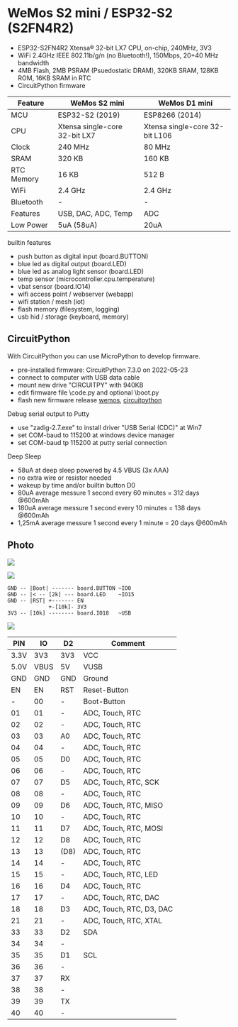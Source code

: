 # WeMos S2 mini / ESP32-S2 (S2FN4R2)

* ESP32-S2FN4R2 Xtensa® 32-bit LX7 CPU, on-chip, 240MHz, 3V3
* WiFi 2.4GHz IEEE 802.11b/g/n (no Bluetooth!), 150Mbps, 20+40 MHz bandwidth
* 4MB Flash, 2MB PSRAM (Psuedostatic DRAM), 320KB SRAM, 128KB ROM, 16KB SRAM in RTC
* CircuitPython firmware

| Feature | WeMos S2 mini | WeMos D1 mini |
| --- | --- | --- |
| MCU | ESP32-S2 (2019) | ESP8266 (2014) |
| CPU | Xtensa single-core 32-bit LX7 | Xtensa single-core 32-bit L106 | 
| Clock | 240 MHz | 80 MHz |
| SRAM | 320 KB | 160 KB |
| RTC Memory | 16 KB | 512 B |
| WiFi | 2.4 GHz | 2.4 GHz |
| Bluetooth | - | - |
| Features | USB, DAC, ADC, Temp | ADC |
| Low Power | 5uA (58uA) | 20uA |

builtin features

* push button as digital input (board.BUTTON)
* blue led as digital output (board.LED)
* blue led as analog light sensor (board.LED)
* temp sensor (microcontroller.cpu.temperature)
* vbat sensor (board.IO14)
* wifi access point / webserver (webapp)
* wifi station / mesh (iot)
* flash memory (filesystem, logging)
* usb hid / storage (keyboard, memory)

## CircuitPython

With CircuitPython you can use MicroPython to develop firmware. 

* pre-installed firmware: CircuitPython 7.3.0 on 2022-05-23
* connect to computer with USB data cable
* mount new drive "CIRCUITPY" with 940KB
* edit firmware file \code.py and optional \boot.py
* flash new firmware release [wemos](https://www.wemos.cc/en/latest/tutorials/s2/get_started_with_circuitpython_s2.html), [circuitpython](https://circuitpython.org/board/lolin_s2_mini/)

Debug serial output to Putty

* use "zadig-2.7.exe" to install driver "USB Serial (CDC)" at Win7
* set COM-baud to 115200 at windows device manager
* set COM-baud tp 115200 at putty serial connection

Deep Sleep

* 58uA at deep sleep powered by 4.5 VBUS (3x AAA)
* no extra wire or resistor needed
* wakeup by time and/or builtin button D0 
* 80uA average messure 1 second every 60 minutes = 312 days @600mAh
* 180uA average messure 1 second every 10 minutes = 138 days @600mAh
* 1,25mA average messure 1 second every 1 minute = 20 days @600mAh

## Photo

![](https://raw.githubusercontent.com/iotool/microcontroller/main/wemos-s2-mini/wemos-s2-mini-esp32s2-pinout.jpg)

![](https://github.com/iotool/microcontroller/blob/main/wemos-s2-mini/wemos-s2-mini-v100-a.jpg?raw=true)

```
GND -- |Boot| ------- board.BUTTON ~IO0
GND -- |< -- [2k] --- board.LED    ~IO15
GND -- |RST| +------- EN
             +-[10k]- 3V3
3V3 -- [10k] -------- board.IO18   ~USB
```
![](https://github.com/iotool/microcontroller/blob/main/wemos-s2-mini/wemos-s2-mini-v100-b.jpg?raw=true)

| PIN | IO | D2 | Comment |
| --- | --- | --- | --- |
| 3.3V | 3V3 | 3V3 | VCC |
| 5.0V | VBUS | 5V | VUSB |
| GND | GND | GND | Ground |
| EN | EN | RST| Reset-Button |
| - | 00 | - | Boot-Button |
| 01 | 01 | - |  ADC, Touch, RTC |
| 02 | 02 | - | ADC, Touch, RTC |
| 03 | 03 | A0 | ADC, Touch, RTC |
| 04 | 04 | - | ADC, Touch, RTC |
| 05 | 05 | D0 | ADC, Touch, RTC |
| 06 | 06 | - | ADC, Touch, RTC |
| 07 | 07 | D5 | ADC, Touch, RTC, SCK |
| 08 | 08 | - | ADC, Touch, RTC |
| 09 | 09 | D6 | ADC, Touch, RTC, MISO |
| 10 | 10 | - | ADC, Touch, RTC |
| 11 | 11 | D7 | ADC, Touch, RTC, MOSI |
| 12 | 12 | D8 | ADC, Touch, RTC |
| 13 | 13 | (D8) | ADC, Touch, RTC |
| 14 | 14 | - | ADC, Touch, RTC |
| 15 | 15 | - | ADC, Touch, RTC, LED |
| 16 | 16 | D4 | ADC, Touch, RTC |
| 17 | 17 | - | ADC, Touch, RTC, DAC |
| 18 | 18 | D3 | ADC, Touch, RTC, D3, DAC |
| 21 | 21 | - | ADC, Touch, RTC, XTAL |
| 33 | 33 | D2 | SDA |
| 34 | 34 | - | |
| 35 | 35 | D1 | SCL |
| 36 | 36 | - | |
| 37 | 37 | RX | |
| 38 | 38 | - | |
| 39 | 39 | TX | |
| 40 | 40 | - | |

